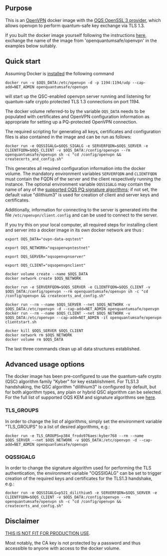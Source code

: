 ## Purpose 

This is an [OpenVPN](https://openvpn.net) docker image with the [OQS OpenSSL 3 provider](https://github.com/open-quantum-safe/oqs-provider), which allows openvpn to perform quantum-safe key exchange via TLS 1.3.

If you built the docker image yourself following the instructions [here](https://github.com/open-quantum-safe/oqs-demos/tree/main/openvpn), exchange the  name of the image from 'openquantumsafe/openvpn' in the examples below suitably.

## Quick start 

Assuming Docker is [installed](https://docs.docker.com/install) the following command 

```
docker run -v $OQS_DATA:/etc/openvpn -d -p 1194:1194/udp --cap-add=NET_ADMIN openquantumsafe/openvpn
```

will start up the QSC-enabled openvpn server running and listening for quantum-safe crypto protected TLS 1.3 connections on port 1194.

The docker volume referred-to by the variable `OQS_DATA` needs to be populated with certificates and OpenVPN configuration information as appropriate for setting up a PQ-protected OpenVPN connection.

The required scripting for generating all keys, certificates and configuration files is also contained in the image and can be run as follows:

    docker run -e OQSSIGALG=$OQS_SIGALG -e SERVERFQDN=$OQS_SERVER -e CLIENTFQDN=$OQS_CLIENT -v $OQS_DATA:/config/openvpn --rm openquantumsafe/openvpn sh -c "cd /config/openvpn && createcerts_and_config.sh"

This generates all required configuration information into the docker volume. The mandatory environment variables `SERVERFQDN` and `CLIENTFQDN` must contain the FQDN of the server and the client respectively running the instance. The optional environment variable `OQSSIGALG` may contain the name of any of the [supported OQS PQ signature algorithms](https://github.com/open-quantum-safe/oqs-provider#algorithms); if not set, the default value "dilithium3" is used for creation of client and server keys and certificates.

Additionally, information for connecting to the server is generated into the file `/etc/openvpn/client.config` and can be used to connect to the server.

If you try this on your local computer, all required steps for installing client and server into a docker image in its own docker network are thus :

```
export OQS_DATA="ovpn-data-oqstest"

export OQS_NETWORK="oqsopenvpntestnet"

export OQS_SERVER="oqsopenvpnserver"

export OQS_CLIENT="oqsopenvpnclient"

docker volume create --name $OQS_DATA
docker network create $OQS_NETWORK

docker run -e SERVERFQDN=$OQS_SERVER -e CLIENTFQDN=$OQS_CLIENT -v $OQS_DATA:/config/openvpn --rm openquantumsafe/openvpn sh -c "cd /config/openvpn && createcerts_and_config.sh"

docker run --rm --name $OQS_SERVER --net $OQS_NETWORK -v $OQS_DATA:/etc/openvpn -d --cap-add=NET_ADMIN openquantumsafe/openvpn 
docker run --rm --name $OQS_CLIENT --net $OQS_NETWORK -v $OQS_DATA:/etc/openvpn --cap-add=NET_ADMIN -it openquantumsafe/openvpn clientstart.sh

docker kill $OQS_SERVER $OQS_CLIENT
docker network rm $OQS_NETWORK
docker volume rm $OQS_DATA

```

The last three commands clean up all data structures established.

## Advanced usage options

The docker image has been pre-configured to use the quantum-safe crypto (QSC) algorithm family "Kyber" for key establishment. For TLS1.3 handshaking, the QSC algorithm "dilithium3" is configured by default, but for both algorithm types, any plain or hybrid QSC algorithm can be selected. For the full list of supported OQS KEM and signature algorithms see [here](https://github.com/open-quantum-safe/oqs-provider#algorithms).

### TLS_GROUPS

In order to change the list of algorithms, simply set the environment variable "TLS_GROUPS" to a list of desired algorithms, e.g.:

    docker run -e TLS_GROUPS=p384_frodo976aes:kyber768 --rm --name $OQS_SERVER --net $OQS_NETWORK -v $OQS_DATA:/etc/openvpn -d --cap-add=NET_ADMIN openquantumsafe/openvpn

### OQSSIGALG

In order to change the signature algorithm used for performing the TLS authentication, the environment variable "OQSSIGALG" can be set to trigger creation of the required keys and certificates for the TLS1.3 handshake, e.g.:

    docker run -e OQSSIGALG=p521_dilithium5 -e SERVERFQDN=$OQS_SERVER -e CLIENTFQDN=$OQS_CLIENT -v $OQS_DATA:/config/openvpn --rm openquantumsafe/openvpn sh -c "cd /config/openvpn && createcerts_and_config.sh"

## Disclaimer

[THIS IS NOT FIT FOR PRODUCTION USE](https://github.com/open-quantum-safe/liboqs#limitations-and-security).

Most notably, the CA key is not protected by a password and thus accessible to anyone with access to the docker volume.
